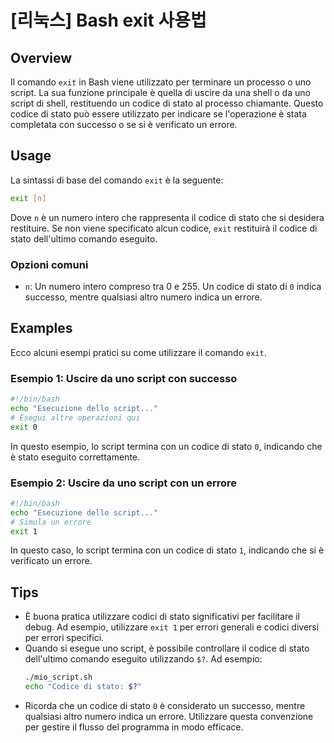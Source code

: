 # [리눅스] Bash exit 사용법

## Overview
Il comando `exit` in Bash viene utilizzato per terminare un processo o uno script. La sua funzione principale è quella di uscire da una shell o da uno script di shell, restituendo un codice di stato al processo chiamante. Questo codice di stato può essere utilizzato per indicare se l'operazione è stata completata con successo o se si è verificato un errore.

## Usage
La sintassi di base del comando `exit` è la seguente:

```bash
exit [n]
```

Dove `n` è un numero intero che rappresenta il codice di stato che si desidera restituire. Se non viene specificato alcun codice, `exit` restituirà il codice di stato dell'ultimo comando eseguito.

### Opzioni comuni
- `n`: Un numero intero compreso tra 0 e 255. Un codice di stato di `0` indica successo, mentre qualsiasi altro numero indica un errore.

## Examples
Ecco alcuni esempi pratici su come utilizzare il comando `exit`.

### Esempio 1: Uscire da uno script con successo
```bash
#!/bin/bash
echo "Esecuzione dello script..."
# Esegui altre operazioni qui
exit 0
```
In questo esempio, lo script termina con un codice di stato `0`, indicando che è stato eseguito correttamente.

### Esempio 2: Uscire da uno script con un errore
```bash
#!/bin/bash
echo "Esecuzione dello script..."
# Simula un errore
exit 1
```
In questo caso, lo script termina con un codice di stato `1`, indicando che si è verificato un errore.

## Tips
- È buona pratica utilizzare codici di stato significativi per facilitare il debug. Ad esempio, utilizzare `exit 1` per errori generali e codici diversi per errori specifici.
- Quando si esegue uno script, è possibile controllare il codice di stato dell'ultimo comando eseguito utilizzando `$?`. Ad esempio:
  ```bash
  ./mio_script.sh
  echo "Codice di stato: $?"
  ```
- Ricorda che un codice di stato `0` è considerato un successo, mentre qualsiasi altro numero indica un errore. Utilizzare questa convenzione per gestire il flusso del programma in modo efficace.